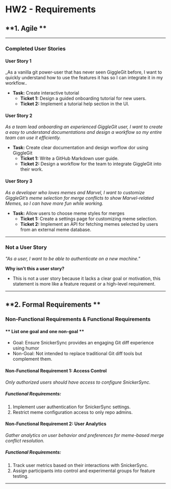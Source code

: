 # HW2 - Requirements

## **1. Agile **

---

### **Completed User Stories**

#### **User Story 1**

\_As a vanilla git power-user that has never seen GiggleGit before, I want to quickly understand how to use the features it has so I can integrate it in my workflow..

- **Task:** Create interactive tutorial
  - **Ticket 1:** Design a guided onboarding tutorial for new users.
  - **Ticket 2:** Implement a tutorial help section in the UI.

#### **User Story 2**

_As a team lead onboarding an experienced GiggleGit user, I want to create a easy to understand documentations and design a workflow so my entire team can use it efficiently._

- **Task:** Create clear documentation and design worflow dor using GiggleGit
  - **Ticket 1:** Write a GitHub Markdown user guide.
  - **Ticket 2:** Design a workflow for the team to integrate GiggleGit into their work.

#### **User Story 3**

_As a developer who loves memes and Marvel, I want to customize GiggleGit’s meme selection for merge conflicts to show Marvel-related Memes, so I can have more fun while working._

- **Task:** Allow users to choose meme styles for merges
  - **Ticket 1:** Create a settings page for customizing meme selection.
  - **Ticket 2:** Implement an API for fetching memes selected by users from an external meme database.

---

### **Not a User Story**

_"As a user, I want to be able to authenticate on a new machine."_

**Why isn’t this a user story?**

- This is not a user story because it lacks a clear goal or motivation, this statement is more like a feature request or a high-level requirement.

---

## **2. Formal Requirements **

### **Non-Functional Requirements & Functional Requirements**

#### ** List one goal and one non-goal **

- Goal: Ensure SnickerSync provides an engaging Git diff experience using humor
- Non-Goal: Not intended to replace traditional Git diff tools but complement them.

#### **Non-Functional Requirement 1: Access Control**

_Only authorized users should have access to configure SnickerSync._

##### **Functional Requirements:**

1. Implement user authentication for SnickerSync settings.
2. Restrict meme configuration access to only repo admins.

#### **Non-Functional Requirement 2: User Analytics**

_Gather analytics on user behavior and preferences for meme-based merge conflict resolution._

##### **Functional Requirements:**

1. Track user metrics based on their interactions with SnickerSync.
2. Assign participants into control and experimental groups for feature testing.

---

